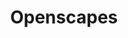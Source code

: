 ---
title: "Openscapes"
description: "Openscapes champions open practices in environmental science to help uncover data-driven solutions faster. This is a listing of Openscapes events."
featured_image: "images/horst_openscapes.jpg"
---